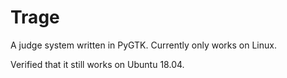 Trage
=====

A judge system written in PyGTK.
Currently only works on Linux.

Verified that it still works on Ubuntu 18.04.
